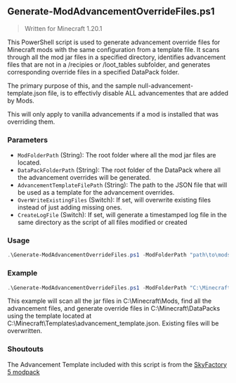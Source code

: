 ## Generate-ModAdvancementOverrideFiles.ps1
> Written for Minecraft 1.20.1

This PowerShell script is used to generate advancement override files for Minecraft mods with the same configuration from a template file. It scans through all the mod jar files in a specified directory, identifies advancement files that are not in a /recipies or /loot_tables subfolder, and generates corresponding override files in a specified DataPack folder.

The primary purpose of this, and the sample null-advancement-template.json file, is to effectivly disable ALL advancementes that are added by Mods.

This will only apply to vanilla advancements if a mod is installed that was overriding them.

### Parameters

- `ModFolderPath` (String): The root folder where all the mod jar files are located.
- `DataPackFolderPath` (String): The root folder of the DataPack where all the advancement overrides will be generated.
- `AdvancementTemplateFilePath` (String): The path to the JSON file that will be used as a template for the advancement overrides.
- `OverWriteExistingFiles` (Switch): If set, will overwrite existing files instead of just adding missing ones.
- `CreateLogFile` (Switch): If set, will generate a timestamped log file in the same directory as the script of all files modified or created


### Usage

``` PowerShell
.\Generate-ModAdvancementOverrideFiles.ps1 -ModFolderPath "path\to\mods" -DataPackFolderPath "path\to\datapack" -AdvancementTemplateFilePath "path\to\template.json" [-OverWriteExistingFiles]
```

### Example

``` PowerShell
.\Generate-ModAdvancementOverrideFiles.ps1 -ModFolderPath "C:\Minecraft\Mods" -DataPackFolderPath "C:\Minecraft\DataPacks" -AdvancementTemplateFilePath "C:\Minecraft\Templates\advancement_template.json" -OverWriteExistingFiles
```

This example will scan all the jar files in C:\Minecraft\Mods, find all the advancement files, and generate override files in C:\Minecraft\DataPacks using the template located at C:\Minecraft\Templates\advancement_template.json. Existing files will be overwritten.

### Shoutouts

The Advancement Template included with this script is from the [SkyFactory 5 modpack](https://www.curseforge.com/minecraft/modpacks/skyfactory-5)